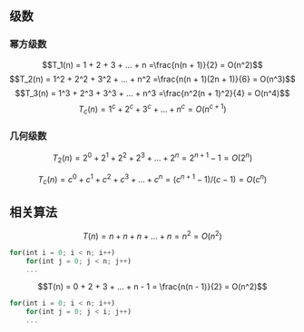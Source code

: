 ## 级数
### 幂方级数
$$T_1(n) = 1 + 2 + 3 + ... + n =\frac{n(n + 1)}{2} = O(n^2)$$
$$T_2(n) = 1^2 + 2^2 + 3^2 + ... + n^2 =\frac{n(n + 1)(2n + 1)}{6} = O(n^3)$$
$$T_3(n) = 1^3 + 2^3 + 3^3 + ... + n^3 =\frac{n^2(n + 1)^2}{4} = O(n^4)$$
$$T_c(n) = 1^c + 2^c + 3^c + ... + n^c = O(n^{c+1})$$

### 几何级数
$$T_2(n) = 2^0 + 2^1 + 2^2 + 2^3 + ... + 2^n = 2^{ n + 1} - 1 = O(2^n)$$

$$T_c(n) = c^0 + c^1 + c^2 + c^3 + ... + c^n = (c^{ n + 1} - 1)/(c -1) = O(c^n)$$

## 相关算法
$$T(n) = n + n + n + ... + n = n^2 = O(n^2)$$
```js
for(int i = 0; i < n; i++)
    for(int j = 0; j < n; j++)
    ...
```

$$T(n) = 0 + 2 + 3 + ... + n - 1 = \frac{n(n - 1)}{2} = O(n^2)$$
```js
for(int i = 0; i < n; i++)
    for(int j = 0; j < i; j++)
    ...
```

<!-- ### 三、
$$T(n) = 0 + 2 + 3 + ... + n - 1 = \frac{n(n - 1)}{2} = O(n^2)$$
```js
for(int i = 0; i < n; i++)
    for(int j = 0; j < i; j++)
    ...
``` -->